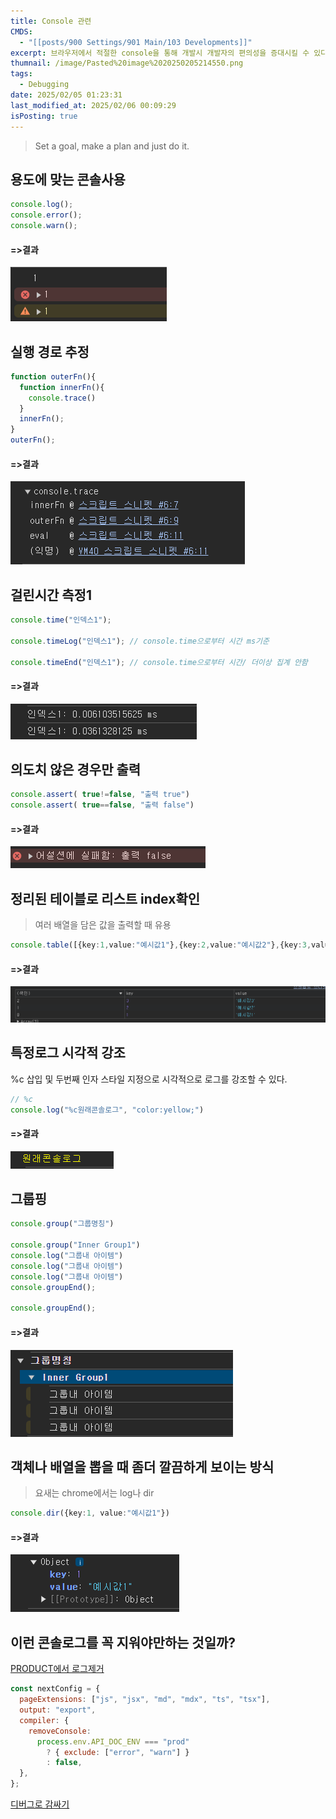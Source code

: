 ```yaml
---
title: Console 관련
CMDS:
  - "[[posts/900 Settings/901 Main/103 Developments]]"
excerpt: 브라우저에서 적절한 console을 통해 개발시 개발자의 편의성을 증대시킬 수 있다. 적절한 콘솔에 대해서 알아보자
thumnail: /image/Pasted%20image%2020250205214550.png
tags:
  - Debugging
date: 2025/02/05 01:23:31
last_modified_at: 2025/02/06 00:09:29
isPosting: true
---
```

> Set a goal, make a plan and just do it.
## 용도에 맞는 콘솔사용
```ts
console.log();
console.error();
console.warn();
```
#### =>결과
![](public/image/Pasted%20image%2020250205214550.png)


## 실행 경로 추정
```ts
function outerFn(){
  function innerFn(){
    console.trace()
  }
  innerFn();
}
outerFn();
```
#### =>결과
![](public/image/Pasted%20image%2020250205214614.png)

## 걸린시간 측정1
```ts
console.time("인덱스1");

console.timeLog("인덱스1"); // console.time으로부터 시간 ms기준

console.timeEnd("인덱스1"); // console.time으로부터 시간/ 더이상 집계 안함
```

#### =>결과
![](public/image/Pasted%20image%2020250205214627.png)


## 의도치 않은 경우만 출력
```ts
console.assert( true!=false, "출력 true")
console.assert( true==false, "출력 false")
```
#### =>결과
![](public/image/Pasted%20image%2020250205214643.png)


## 정리된 테이블로 리스트 index확인
> 여러 배열을 담은 값을 출력할 때 유용
```ts
console.table([{key:1,value:"예시값1"},{key:2,value:"예시값2"},{key:3,value:"예시값3"}])
```
#### =>결과
![](public/image/Pasted%20image%2020250205214658.png)


## 특정로그 시각적 강조

%c 삽입 및 두번째 인자 스타일 지정으로 시각적으로 로그를 강조할 수 있다.
```js
// %c
console.log("%c원래콘솔로그", "color:yellow;")

```
#### =>결과
![](public/image/Pasted%20image%2020250205214717.png)


## 그룹핑
```js
console.group("그룹명칭")

console.group("Inner Group1")
console.log("그룹내 아이템")
console.log("그룹내 아이템")
console.log("그룹내 아이템")
console.groupEnd();

console.groupEnd();

```
#### =>결과
![](public/image/Pasted%20image%2020250205214749.png)

## 객체나 배열을 뽑을 때 좀더 깔끔하게 보이는 방식
> 요새는 chrome에서는 log나 dir
```ts
console.dir({key:1, value:"예시값1"})

```
#### =>결과
![](public/image/Pasted%20image%2020250205214805.png)



## 이런 콘솔로그를 꼭 지워야만하는 것일까?
[PRODUCT에서 로그제거](posts/100%20Resources/103%20Developments/PRODUCT에서%20로그제거.md)
```js
const nextConfig = {
  pageExtensions: ["js", "jsx", "md", "mdx", "ts", "tsx"],
  output: "export",
  compiler: {
    removeConsole:
      process.env.API_DOC_ENV === "prod"
        ? { exclude: ["error", "warn"] }
        : false,
  },
};
```

[디버그로 감싸기](posts/100%20Resources/103%20Developments/디버그로%20감싸기.md)